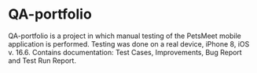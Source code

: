 # QA-portfolio
QA-portfolio is a project in which manual testing of the PetsMeet mobile application is performed.
Testing was done on a real device, iPhone 8, iOS v. 16.6.
Contains documentation: Test Cases, Improvements, Bug Report and Test Run Report.
